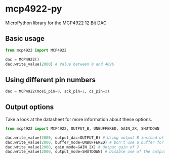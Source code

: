 # mcp4922-py
MicroPython library for the MCP4922 12 Bit DAC

## Basic usage



```py
from mcp4922 import MCP4922

dac = MCP4922()
dac.write_value(2000) # Value between 0 and 4096
```

## Using different pin numbers
```py
dac = MCP4922(mosi_pin=0, sck_pin=1, cs_pin=2)
```

## Output options

Take a look at the datasheet for more information about these options.

```py
from mcp4922 import MCP4922, OUTPUT_B, UNBUFFERED, GAIN_2X, SHUTDOWN

dac.write_value(2000, output_dac=OUTPUT_B) # Using output B instead of A
dac.write_value(2000, buffer_mode=UNBUFFERED) # Don't use a buffer for the output
dac.write_value(2000, gain_mode=GAIN_2X) # Output gain of 2
dac.write_value(2000, output_mode=SHUTDOWN) # Disable one of the outputs
```
